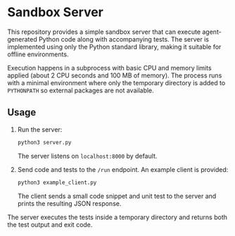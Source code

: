 # Sandbox Server

This repository provides a simple sandbox server that can execute
agent-generated Python code along with accompanying tests. The server
is implemented using only the Python standard library, making it
suitable for offline environments.

Execution happens in a subprocess with basic CPU and memory limits
applied (about 2 CPU seconds and 100 MB of memory). The process runs
with a minimal environment where only the temporary directory is added
to `PYTHONPATH` so external packages are not available.

## Usage

1. Run the server:

   ```bash
   python3 server.py
   ```

   The server listens on `localhost:8000` by default.

2. Send code and tests to the `/run` endpoint. An example client is
   provided:

   ```bash
   python3 example_client.py
   ```

   The client sends a small code snippet and unit test to the server
   and prints the resulting JSON response.

The server executes the tests inside a temporary directory and returns
both the test output and exit code.
